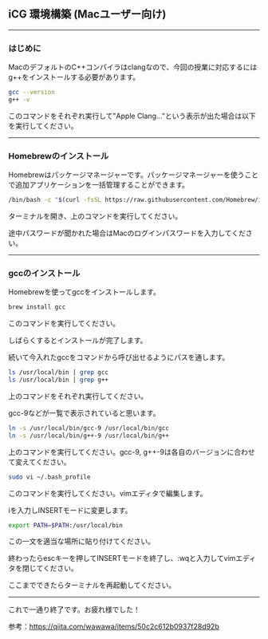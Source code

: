  ## iCG 環境構築 (Macユーザー向け)

---

### はじめに

MacのデフォルトのC++コンパイラはclangなので、今回の授業に対応するにはg++をインストールする必要があります。

```sh
gcc --version
g++ -v
```

このコマンドをそれぞれ実行して"Apple Clang…"という表示が出た場合は以下を実行してください。



---

### Homebrewのインストール

Homebrewはパッケージマネージャーです。パッケージマネージャーを使うことで追加アプリケーションを一括管理することができます。

```sh
/bin/bash -c "$(curl -fsSL https://raw.githubusercontent.com/Homebrew/install/master/install.sh)"
```

ターミナルを開き、上のコマンドを実行してください。

途中パスワードが聞かれた場合はMacのログインパスワードを入力してください。



---

### gccのインストール

Homebrewを使ってgccをインストールします。

```sh
brew install gcc
```

このコマンドを実行してください。

しばらくするとインストールが完了します。

続いて今入れたgccをコマンドから呼び出せるようにパスを通します。

```sh
ls /usr/local/bin | grep gcc
ls /usr/local/bin | grep g++
```

上のコマンドをそれぞれ実行してください。

gcc-9などが一覧で表示されていると思います。

```sh
ln -s /usr/local/bin/gcc-9 /usr/local/bin/gcc
ln -s /usr/local/bin/g++-9 /usr/local/bin/g++
```

上のコマンドを実行してください。gcc-9, g++-9は各自のバージョンに合わせて変えてください。



```sh
sudo vi ~/.bash_profile
```

このコマンドを実行してください。vimエディタで編集します。

iを入力しINSERTモードに変更します。

```sh
export PATH=$PATH:/usr/local/bin
```

この一文を適当な場所に貼り付けてください。

終わったらescキーを押してINSERTモードを終了し、:wqと入力してvimエディタを閉じてください。

ここまでできたらターミナルを再起動してください。

---

これで一通り終了です。お疲れ様でした！



参考：https://qiita.com/wawawa/items/50c2c612b0937f28d92b
